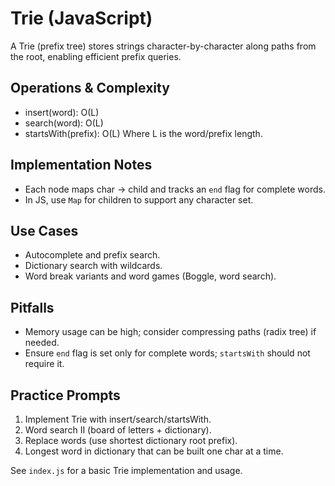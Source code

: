 # Trie (JavaScript)

 A Trie (prefix tree) stores strings character-by-character along paths from the root, enabling efficient prefix queries.

 ## Operations & Complexity
 - insert(word): O(L)
 - search(word): O(L)
 - startsWith(prefix): O(L)
 Where L is the word/prefix length.

 ## Implementation Notes
 - Each node maps char -> child and tracks an `end` flag for complete words.
 - In JS, use `Map` for children to support any character set.

 ## Use Cases
 - Autocomplete and prefix search.
 - Dictionary search with wildcards.
 - Word break variants and word games (Boggle, word search).

 ## Pitfalls
 - Memory usage can be high; consider compressing paths (radix tree) if needed.
 - Ensure `end` flag is set only for complete words; `startsWith` should not require it.

 ## Practice Prompts
 1) Implement Trie with insert/search/startsWith.
 2) Word search II (board of letters + dictionary).
 3) Replace words (use shortest dictionary root prefix).
 4) Longest word in dictionary that can be built one char at a time.

 See `index.js` for a basic Trie implementation and usage.
